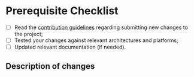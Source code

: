 # Prerequisite Checklist

<!--
Please mark items appropriately:
-->

- [ ] Read the [contribution guidelines](https://github.com/open-education-hub/oer-template/blob/main/CONTRIBUTING.md#pull-requests) regarding submitting new changes to the project;
- [ ] Tested your changes against relevant architectures and platforms;
- [ ] Updated relevant documentation (if needed).

## Description of changes

<!--
Please provide a detailed description of the changes made in this new PR.
-->
